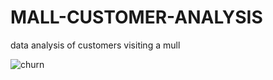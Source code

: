 # MALL-CUSTOMER-ANALYSIS
data analysis of customers visiting a mull

![churn](https://github.com/charleschimaobim/MALL-CUSTOMER-ANALYSIS/assets/141855776/2b1f6a6d-bb33-4fbc-bc8f-b787cdbf5879)
